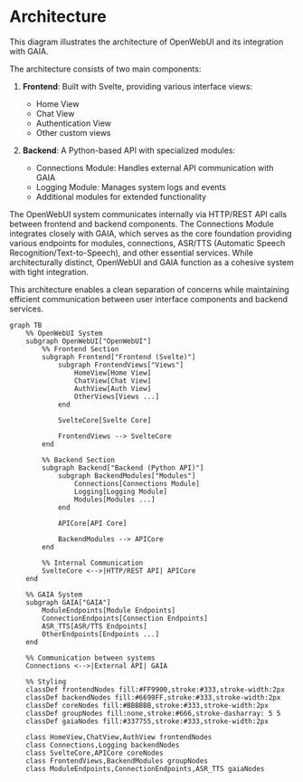 # Architecture

This diagram illustrates the architecture of OpenWebUI and its integration with GAIA.

The architecture consists of two main components:

1. **Frontend**: Built with Svelte, providing various interface views:

   - Home View
   - Chat View
   - Authentication View
   - Other custom views

2. **Backend**: A Python-based API with specialized modules:

   - Connections Module: Handles external API communication with GAIA
   - Logging Module: Manages system logs and events
   - Additional modules for extended functionality

The OpenWebUI system communicates internally via HTTP/REST API calls between frontend and backend components. The Connections Module integrates closely with GAIA, which serves as the core foundation providing various endpoints for modules, connections, ASR/TTS (Automatic Speech Recognition/Text-to-Speech), and other essential services. While architecturally distinct, OpenWebUI and GAIA function as a cohesive system with tight integration.

This architecture enables a clean separation of concerns while maintaining efficient communication between user interface components and backend services.

```mermaid
graph TB
    %% OpenWebUI System
    subgraph OpenWebUI["OpenWebUI"]
        %% Frontend Section
        subgraph Frontend["Frontend (Svelte)"]
            subgraph FrontendViews["Views"]
                HomeView[Home View]
                ChatView[Chat View]
                AuthView[Auth View]
                OtherViews[Views ...]
            end

            SvelteCore[Svelte Core]

            FrontendViews --> SvelteCore
        end

        %% Backend Section
        subgraph Backend["Backend (Python API)"]
            subgraph BackendModules["Modules"]
                Connections[Connections Module]
                Logging[Logging Module]
                Modules[Modules ...]
            end

            APICore[API Core]

            BackendModules --> APICore
        end

        %% Internal Communication
        SvelteCore <-->|HTTP/REST API| APICore
    end

    %% GAIA System
    subgraph GAIA["GAIA"]
        ModuleEndpoints[Module Endpoints]
        ConnectionEndpoints[Connection Endpoints]
        ASR_TTS[ASR/TTS Endpoints]
        OtherEndpoints[Endpoints ...]
    end

    %% Communication between systems
    Connections <-->|External API| GAIA

    %% Styling
    classDef frontendNodes fill:#FF9900,stroke:#333,stroke-width:2px
    classDef backendNodes fill:#6699FF,stroke:#333,stroke-width:2px
    classDef coreNodes fill:#BBBBBB,stroke:#333,stroke-width:2px
    classDef groupNodes fill:none,stroke:#666,stroke-dasharray: 5 5
    classDef gaiaNodes fill:#337755,stroke:#333,stroke-width:2px

    class HomeView,ChatView,AuthView frontendNodes
    class Connections,Logging backendNodes
    class SvelteCore,APICore coreNodes
    class FrontendViews,BackendModules groupNodes
    class ModuleEndpoints,ConnectionEndpoints,ASR_TTS gaiaNodes
```